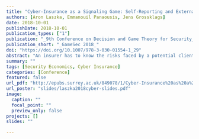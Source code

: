 ```yaml
---
title: "Cyber-Insurance as a Signaling Game: Self-Reporting and External Security Audits"
authors: [Aron Laszka, Emmanouil Panaousis, Jens Grossklags]
date: 2018-10-01
publishDate: 2018-10-01
publication_types: ["1"]
publication: "_9th Conference on Decision and Game Theory for Security_"
publication_short: "_GameSec 2018_"
doi: "https://doi.org/10.1007/978-3-030-01554-1_29"
abstract: "An insurer has to know the risks faced by a potential client to accurately determine an insurance premium offer. However, while the potential client might have a good understanding of its own security practices, it may also have an incentive not to disclose them honestly since the resulting information asymmetry could work in its favor. This information asymmetry engenders adverse selection, which can result in unfair premiums and reduced adoption of cyber-insurance. To overcome information asymmetry, insurers often require potential clients to self-report their risks. Still, clients do not have any incentive to perform thorough self-audits or to provide comprehensive reports. As a result, insurers have to complement self-reporting with external security audits to verify the clients’ reports. Since these audits can be very expensive, a key problem faced by insurers is to devise an auditing strategy that deters clients from dishonest reporting using a minimal number of audits. To solve this problem, we model the interactions between a potential client and an insurer as a two-player signaling game. One player represents the client, who knows its actual security-investment level, but may report any level to the insurer. The other player represents the insurer, who knows only the random distribution from which the security level was drawn, but may discover the actual level using an expensive audit. We study the players’ equilibrium strategies and provide numerical illustrations."
summary: ""
tags: [Security Economics, Cyber Insurance]
categories: [Conference]
featured: false
url_pdf: "http://epubs.surrey.ac.uk/849078/1/Cyber-Insurance%20as%20a%20Signaling%20Game.pdf"
url_poster: "slides/laszka2018cyber-slides.pdf"
image:
  caption: ""
  focal_point: ""
  preview_only: false
projects: []
slides: ""

---
```


